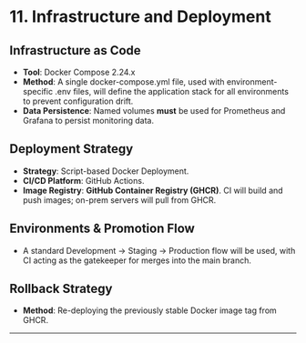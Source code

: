 # **11\. Infrastructure and Deployment**

## **Infrastructure as Code**

* **Tool**: Docker Compose 2.24.x
* **Method**: A single docker-compose.yml file, used with environment-specific .env files, will define the application stack for all environments to prevent configuration drift.
* **Data Persistence**: Named volumes **must** be used for Prometheus and Grafana to persist monitoring data.

## **Deployment Strategy**

* **Strategy**: Script-based Docker Deployment.
* **CI/CD Platform**: GitHub Actions.
* **Image Registry**: **GitHub Container Registry (GHCR)**. CI will build and push images; on-prem servers will pull from GHCR.

## **Environments & Promotion Flow**

* A standard Development \-\> Staging \-\> Production flow will be used, with CI acting as the gatekeeper for merges into the main branch.

## **Rollback Strategy**

* **Method**: Re-deploying the previously stable Docker image tag from GHCR.

---
